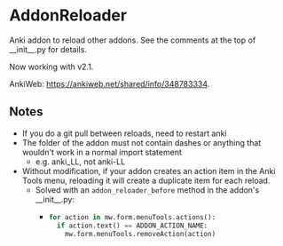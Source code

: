 # AddonReloader

Anki addon to reload other addons. See the comments at the top of \_\_init\_\_.py for details.

Now working with v2.1.

AnkiWeb: https://ankiweb.net/shared/info/348783334.

## Notes

- If you do a git pull between reloads, need to restart anki
- The folder of the addon must not contain dashes or anything that wouldn't work in a normal import statement
  - e.g. anki_LL, not anki-LL
- Without modification, if your addon creates an action item in the Anki Tools menu, reloading it will create a duplicate item for each reload.
  - Solved with an `addon_reloader_before` method in the addon's \_\_init\_\_.py:
    - ```python
      for action in mw.form.menuTools.actions():
        if action.text() == ADDON_ACTION_NAME:
          mw.form.menuTools.removeAction(action)
      ```
